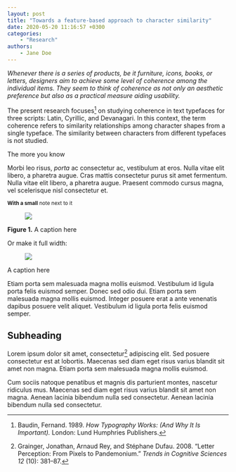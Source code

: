 ```yaml
---
layout: post
title: "Towards a feature-based approach to character similarity"
date: 2020-05-20 11:16:57 +0300
categories: 
    - "Research"
authors:
    - Jane Doe
---
```

_Whenever there is a series of products, be it furniture, icons, books, or letters, designers aim to achieve some level of coherence among the individual items. They seem to think of coherence as not only an aesthetic preference but also as a practical measure aiding usability._

The present research focuses[^1] on studying coherence in text typefaces for three scripts: Latin, Cyrillic, and Devanagari. In this context, the term coherence refers to similarity relationships among character shapes from a single typeface. The similarity between characters from different typefaces is not studied.

<aside>The more you know</aside>

Morbi leo risus, *porta* ac consectetur ac, vestibulum at eros. Nulla vitae elit libero, a pharetra augue. Cras mattis consectetur purus sit amet fermentum. Nulla vitae elit libero, a pharetra augue. Praesent commodo cursus magna, vel scelerisque nisl consectetur et.

<aside><small><strong>With a small</strong> note next to it</small></aside>

<figure>
<img src="{{ 'media/sample.png' | relative_url }}">
</figure>
<figcaption><strong>Figure 1.</strong> A caption here</figcaption>

Or make it full width:

<figure class="full">
<img src="{{ 'media/sample.png' | relative_url }}">
</figure>
<figcaption>A caption here</figcaption>

Etiam porta sem malesuada magna mollis euismod. Vestibulum id ligula porta felis euismod semper. Donec sed odio dui. Etiam porta sem malesuada magna mollis euismod. Integer posuere erat a ante venenatis dapibus posuere velit aliquet. Vestibulum id ligula porta felis euismod semper.

## Subheading

Lorem ipsum dolor sit amet, consectetur[^2] adipiscing elit. Sed posuere consectetur est at lobortis. Maecenas sed diam eget risus varius blandit sit amet non magna. Etiam porta sem malesuada magna mollis euismod.

Cum sociis natoque penatibus et magnis dis parturient montes, nascetur ridiculus mus. Maecenas sed diam eget risus varius blandit sit amet non magna. Aenean lacinia bibendum nulla sed consectetur. Aenean lacinia bibendum nulla sed consectetur.

[^1]: Baudin, Fernand. 1989. *How Typography Works: (And Why It Is Important).* London: Lund Humphries Publishers.
[^2]: Grainger, Jonathan, Arnaud Rey, and Stéphane Dufau. 2008. “Letter Perception: From Pixels to Pandemonium.” *Trends in Cognitive Sciences 12* (10): 381–87.